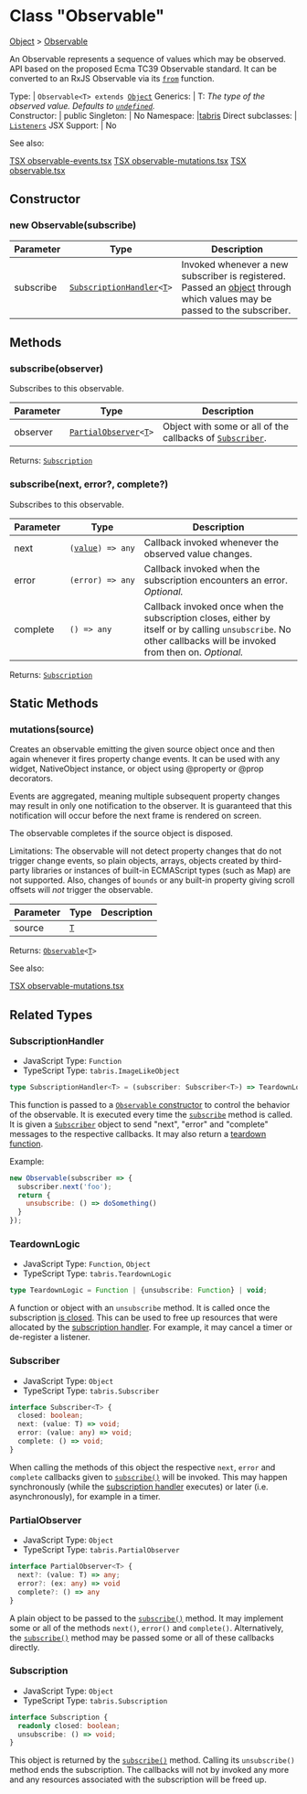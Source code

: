 ---
---
# Class "Observable"

<a href="https://developer.mozilla.org/en-US/docs/Web/JavaScript/Reference/Global_Objects/Object" title="View &quot;Object&quot; on MDN">Object</a> > <a href="#" >Observable</a>

An Observable represents a sequence of values which may be observed. API based on the proposed Ecma TC39 Observable standard. It can be converted to an RxJS Observable via its [`from`](https://rxjs.dev/api/index/function/from) function.


Type: | <code style="white-space: nowrap">Observable&lt;T&gt; extends <a href="https://developer.mozilla.org/en-US/docs/Web/JavaScript/Reference/Global_Objects/Object" title="View &quot;Object&quot; on MDN">Object</a></code>
Generics: | <span id="generics">T: *The type of the observed value. Defaults to <code style="white-space: nowrap"><a href="https://developer.mozilla.org/en-US/docs/Web/JavaScript/Data_structures#Undefined_type" title="View &quot;undefined&quot; on MDN">undefined</a></code>.*<br/></span>
Constructor: | public
Singleton: | No
Namespace: |<a href="../modules.html#startup" >tabris</a>
Direct subclasses: | <code style="white-space: nowrap"><a href="Listeners.html" title="Listeners Class Reference">Listeners</a></code>
JSX Support: | No



See also:

[<span class='language tsx'>TSX</span> observable-events.tsx](https://playground.tabris.com/?gitref=v3.7.0&snippet=observable-events.tsx)
[<span class='language tsx'>TSX</span> observable-mutations.tsx](https://playground.tabris.com/?gitref=v3.7.0&snippet=observable-mutations.tsx)
[<span class='language tsx'>TSX</span> observable.tsx](https://playground.tabris.com/?gitref=v3.7.0&snippet=observable.tsx)

## Constructor

### new Observable(subscribe)

Parameter|Type|Description
-|-|-
subscribe | <code style="white-space: nowrap"><a href="Observable.html#subscriptionhandler" title="Observable Class Type">SubscriptionHandler</a>&lt;<a href="#generics" title="Generic Parameter&quot;T&quot;">T</a>&gt;</code> | Invoked whenever a new subscriber is registered. Passed an [object](./Observable.md#subscriber) through which values may be passed to the subscriber.

## Methods

### subscribe(observer)



Subscribes to this observable.


Parameter|Type|Description
-|-|-
observer | <code style="white-space: nowrap"><a href="Observable.html#partialobserver" title="Observable Class Type">PartialObserver</a>&lt;<a href="#generics" title="Generic Parameter&quot;T&quot;">T</a>&gt;</code> | Object with some or all of the callbacks of [`Subscriber`](./Observable.md#subscriber).


Returns: <code style="white-space: nowrap"><a href="Observable.html#subscription" title="Observable Class Type">Subscription</a></code>

### subscribe(next, error?, complete?)



Subscribes to this observable.


Parameter|Type|Description
-|-|-
next | <code style="white-space: nowrap">(<a href="#generics" title="Generic Parameter&quot;T&quot;">value</a>) => <a title="Literally any JavaScript value">any</a></code> | Callback invoked whenever the observed value changes.
error | <code style="white-space: nowrap">(<a title="Literally any JavaScript value">error</a>) => <a title="Literally any JavaScript value">any</a></code> | Callback invoked when the subscription encounters an error. *Optional.*
complete | <code style="white-space: nowrap">() => <a title="Literally any JavaScript value">any</a></code> | Callback invoked once when the subscription closes, either by itself or by calling `unsubscribe`. No other callbacks will be invoked from then on. *Optional.*


Returns: <code style="white-space: nowrap"><a href="Observable.html#subscription" title="Observable Class Type">Subscription</a></code>

## Static Methods

### mutations(source)



Creates an observable emitting the given source object once and then again whenever it fires property change events. It can be used with any widget, NativeObject instance, or object using @property or @prop decorators.

Events are aggregated, meaning multiple subsequent property changes may result in only one notification to the observer. It is guaranteed that this notification will occur before the next frame is rendered on screen.

The observable completes if the source object is disposed.

Limitations: The observable will not detect property changes that do not trigger change events, so plain objects, arrays, objects created by third-party libraries or instances of built-in ECMAScript types (such as Map) are not supported. Also, changes of `bounds` or any built-in property giving scroll offsets will *not* trigger the observable.


Parameter|Type|Description
-|-|-
source | <code style="white-space: nowrap"><a href="#generics" title="Generic Parameter&quot;T&quot;">T</a></code> |


Returns: <code style="white-space: nowrap"><a href="#" >Observable</a>&lt;<a href="#generics" title="Generic Parameter&quot;T&quot;">T</a>&gt;</code>

See also:

[<span class='language tsx'>TSX</span> observable-mutations.tsx](https://playground.tabris.com/?gitref=v3.7.0&snippet=observable-mutations.tsx)



## Related Types

### SubscriptionHandler<T>

* JavaScript Type: `Function`
* TypeScript Type: `tabris.ImageLikeObject`

```ts
type SubscriptionHandler<T> = (subscriber: Subscriber<T>) => TeardownLogic;
```

This function is passed to a [`Observable` constructor](#constructor) to control the behavior of the observable. It is executed every time the [`subscribe`](#subscribeobserver) method is called. It is given a [`Subscriber`](#subscriber) object to send "next", "error" and "complete" messages to the respective callbacks. It may also return a [teardown function](#teardownlogic).

Example:

```js
new Observable(subscriber => {
  subscriber.next('foo');
  return {
    unsubscribe: () => doSomething()
  }
});
```

### TeardownLogic

* JavaScript Type: `Function`, `Object`
* TypeScript Type: `tabris.TeardownLogic`

```ts
type TeardownLogic = Function | {unsubscribe: Function} | void;
```

A function or object with an `unsubscribe` method. It is called once the subscription [is closed](#subscription). This can be used to free up resources that were allocated by the [subscription handler](#subscriptionhandler). For example, it may cancel a timer or de-register a listener.

### Subscriber<T>

* JavaScript Type: `Object`
* TypeScript Type: `tabris.Subscriber`

```ts
interface Subscriber<T> {
  closed: boolean;
  next: (value: T) => void;
  error: (value: any) => void;
  complete: () => void;
}
```

When calling the methods of this object the respective `next`, `error` and `complete` callbacks given to [`subscribe()`](#subscribeobserver) will be invoked. This may happen synchronously (while the [subscription handler](#subscriptionhandler) executes) or later (i.e. asynchronously), for example in a timer.

### PartialObserver<T>

* JavaScript Type: `Object`
* TypeScript Type: `tabris.PartialObserver`

```ts
interface PartialObserver<T> {
  next?: (value: T) => any;
  error?: (ex: any) => void
  complete?: () => any
}
```

A plain object to be passed to the [`subscribe()`](#subscribeobserver) method. It may implement some or all of the methods `next()`, `error()` and `complete()`. Alternatively, the [`subscribe()`](#subscribeobserver) method may be passed some or all of these callbacks directly.

### Subscription

* JavaScript Type: `Object`
* TypeScript Type: `tabris.Subscription`

```ts
interface Subscription {
  readonly closed: boolean;
  unsubscribe: () => void;
}
```

This object is returned by the [`subscribe()`](#subscribeobserver) method. Calling its `unsubscribe()` method ends the subscription. The callbacks will not by invoked any more and any resources associated with the subscription will be freed up.

